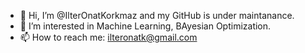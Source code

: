 - 👋 Hi, I’m @IlterOnatKorkmaz and my GitHub is under maintanance.
- 👀 I’m interested in Machine Learning, BAyesian Optimization.
- 📫 How to reach me: ilteronatk@gmail.com

<!---
IlterOnatKorkmaz/IlterOnatKorkmaz is a ✨ special ✨ repository because its `README.md` (this file) appears on your GitHub profile.
You can click the Preview link to take a look at your changes.
--->
